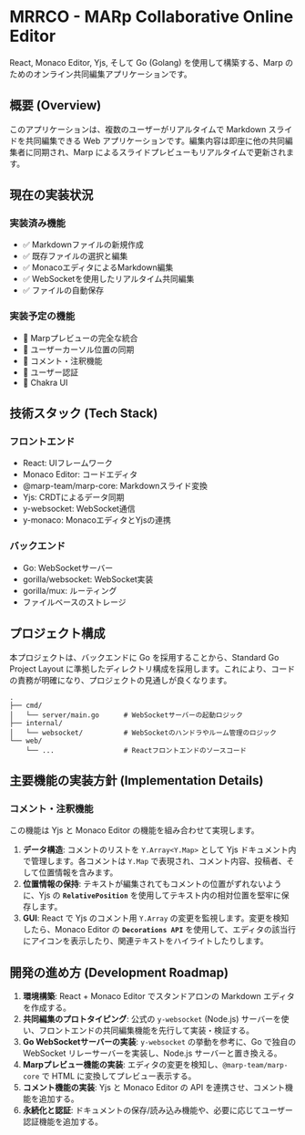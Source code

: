 # MRRCO - MARp  Collaborative Online Editor

React, Monaco Editor, Yjs, そして Go (Golang) を使用して構築する、Marp のためのオンライン共同編集アプリケーションです。

## 概要 (Overview)

このアプリケーションは、複数のユーザーがリアルタイムで Markdown スライドを共同編集できる Web アプリケーションです。編集内容は即座に他の共同編集者に同期され、Marp によるスライドプレビューもリアルタイムで更新されます。

## 現在の実装状況

### 実装済み機能
- ✅ Markdownファイルの新規作成
- ✅ 既存ファイルの選択と編集
- ✅ MonacoエディタによるMarkdown編集
- ✅ WebSocketを使用したリアルタイム共同編集
- ✅ ファイルの自動保存

### 実装予定の機能
- 🔄 Marpプレビューの完全な統合
- 🔄 ユーザーカーソル位置の同期
- 🔄 コメント・注釈機能
- 🔄 ユーザー認証
- 🔄 Chakra UI 

## 技術スタック (Tech Stack)

### フロントエンド
- React: UIフレームワーク
- Monaco Editor: コードエディタ
- @marp-team/marp-core: Markdownスライド変換
- Yjs: CRDTによるデータ同期
- y-websocket: WebSocket通信
- y-monaco: MonacoエディタとYjsの連携

### バックエンド
- Go: WebSocketサーバー
- gorilla/websocket: WebSocket実装
- gorilla/mux: ルーティング
- ファイルベースのストレージ

## プロジェクト構成

本プロジェクトは、バックエンドに Go を採用することから、Standard Go Project Layout に準拠したディレクトリ構成を採用します。これにより、コードの責務が明確になり、プロジェクトの見通しが良くなります。

```
.
├── cmd/
│   └── server/main.go      # WebSocketサーバーの起動ロジック
├── internal/
│   └── websocket/          # WebSocketのハンドラやルーム管理のロジック
└── web/
    └── ...                 # Reactフロントエンドのソースコード
```

## 主要機能の実装方針 (Implementation Details)

### コメント・注釈機能

この機能は Yjs と Monaco Editor の機能を組み合わせて実現します。

1.  **データ構造**: コメントのリストを `Y.Array<Y.Map>` として Yjs ドキュメント内で管理します。各コメントは `Y.Map` で表現され、コメント内容、投稿者、そして位置情報を含みます。
2.  **位置情報の保持**: テキストが編集されてもコメントの位置がずれないように、Yjs の **`RelativePosition`** を使用してテキスト内の相対位置を堅牢に保存します。
3.  **GUI**: React で Yjs のコメント用 `Y.Array` の変更を監視します。変更を検知したら、Monaco Editor の **`Decorations API`** を使用して、エディタの該当行にアイコンを表示したり、関連テキストをハイライトしたりします。

## 開発の進め方 (Development Roadmap)

1.  **環境構築**: React + Monaco Editor でスタンドアロンの Markdown エディタを作成する。
2.  **共同編集のプロトタイピング**: 公式の `y-websocket` (Node.js) サーバーを使い、フロントエンドの共同編集機能を先行して実装・検証する。
3.  **Go WebSocketサーバーの実装**: `y-websocket` の挙動を参考に、Go で独自の WebSocket リレーサーバーを実装し、Node.js サーバーと置き換える。
4.  **Marpプレビュー機能の実装**: エディタの変更を検知し、`@marp-team/marp-core` で HTML に変換してプレビュー表示する。
5.  **コメント機能の実装**: Yjs と Monaco Editor の API を連携させ、コメント機能を追加する。
6.  **永続化と認証**: ドキュメントの保存/読み込み機能や、必要に応じてユーザー認証機能を追加する。